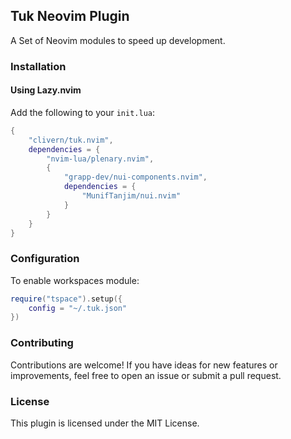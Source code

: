 ## Tuk Neovim Plugin

A Set of Neovim modules to speed up development.

### Installation

#### Using Lazy.nvim

Add the following to your `init.lua`:

```lua
{
    "clivern/tuk.nvim",
    dependencies = {
        "nvim-lua/plenary.nvim",
        {
            "grapp-dev/nui-components.nvim",
            dependencies = {
                "MunifTanjim/nui.nvim"
            }
        }
    }
}
```

### Configuration

To enable workspaces module:

```lua
require("tspace").setup({
    config = "~/.tuk.json"
})
```

### Contributing

Contributions are welcome! If you have ideas for new features or improvements, feel free to open an issue or submit a pull request.

### License

This plugin is licensed under the MIT License.
